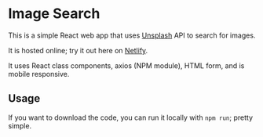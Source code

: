 # Image Search

This is a simple React web app that uses [Unsplash](https://unsplash.com/) API to search for images. 

It is hosted online; try it out here on [Netlify](https://sharp-leakey-ae0f22.netlify.app/).

It uses React class components, axios (NPM module), HTML form, and is mobile responsive.

## Usage

If you want to download the code, you can run it locally with ```npm run```; pretty simple. 
